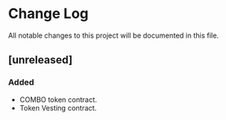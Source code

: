 # Change Log

All notable changes to this project will be documented in this file.

## [unreleased]

### Added

- COMBO token contract.
- Token Vesting contract.
